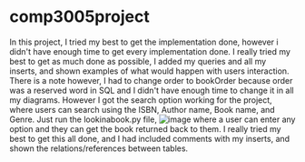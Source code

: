 # comp3005project

In this project, I tried my best to get the implementation done, however i didn't have enough time to get every implementation done. I really tried my best to get as much done as possible, I added my queries and all my inserts, and shown examples of what would happen with users interaction. There is a note however, I had to change order to bookOrder because order was a reserved word in SQL and I didn't have enough time to change it in all my diagrams. However I got the search option working for the project, where users can search using the ISBN, Author name, Book name, and Genre. Just run the lookinabook.py file, 
![image](https://user-images.githubusercontent.com/25466906/206959837-aabaab8d-f20c-4f5b-8b2e-6e1d1be13327.png)
where a user can enter any option and they can get the book returned back to them. I really tried my best to get this all done, and I had included comments with my inserts, and shown the relations/references between tables.
